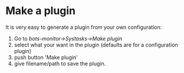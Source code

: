 # Make a plugin #

It is very easy to generate a plugin from your own configuration:
  1. Go to _bots-monitor->Systasks->Make plugin_
  1. select what your want in the plugin (defaults are for a configuration plugin)
  1. push button 'Make plugin'
  1. give filename/path to save the plugin.